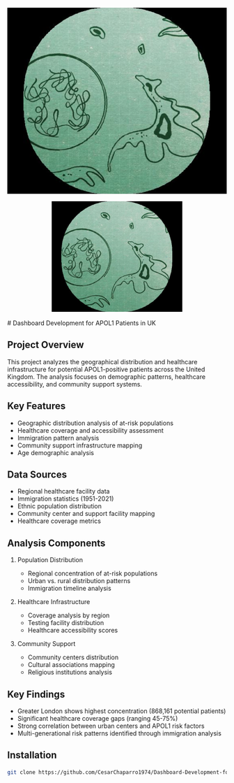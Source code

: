 ![APOL1 Analysis](assets/apol1.png)
<p align="center">
  <img src="assets/apol1.png" width="300" alt="APOL1 Analysis">
</p>
# Dashboard Development for APOL1 Patients in UK

## Project Overview
This project analyzes the geographical distribution and healthcare infrastructure for potential APOL1-positive patients across the United Kingdom. The analysis focuses on demographic patterns, healthcare accessibility, and community support systems.

## Key Features
- Geographic distribution analysis of at-risk populations
- Healthcare coverage and accessibility assessment
- Immigration pattern analysis
- Community support infrastructure mapping
- Age demographic analysis

## Data Sources
- Regional healthcare facility data
- Immigration statistics (1951-2021)
- Ethnic population distribution
- Community center and support facility mapping
- Healthcare coverage metrics

## Analysis Components
1. Population Distribution
   - Regional concentration of at-risk populations
   - Urban vs. rural distribution patterns
   - Immigration timeline analysis

2. Healthcare Infrastructure
   - Coverage analysis by region
   - Testing facility distribution
   - Healthcare accessibility scores

3. Community Support
   - Community centers distribution
   - Cultural associations mapping
   - Religious institutions analysis

## Key Findings
- Greater London shows highest concentration (868,161 potential patients)
- Significant healthcare coverage gaps (ranging 45-75%)
- Strong correlation between urban centers and APOL1 risk factors
- Multi-generational risk patterns identified through immigration analysis

## Installation
```bash
git clone https://github.com/CesarChaparro1974/Dashboard-Development-for-Apol1-patients-in-UK